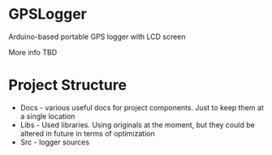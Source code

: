 # GPSLogger
Arduino-based portable GPS logger with LCD screen

More info TBD


# Project Structure

* Docs - various useful docs for project components. Just to keep them at a single location
* Libs - Used libraries. Using originals at the moment, but they could be altered in future in terms of optimization
* Src - logger sources